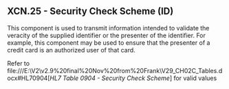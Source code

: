 ## XCN.25 - Security Check Scheme (ID)

This component is used to transmit information intended to validate the veracity of the supplied identifier or the presenter of the identifier. For example, this component may be used to ensure that the presenter of a credit card is an authorized user of that card.

Refer to file:///E:\V2\v2.9%20final%20Nov%20from%20Frank\V29_CH02C_Tables.docx#HL70904[_HL7 Table 0904 - Security Check Scheme_] for valid values
